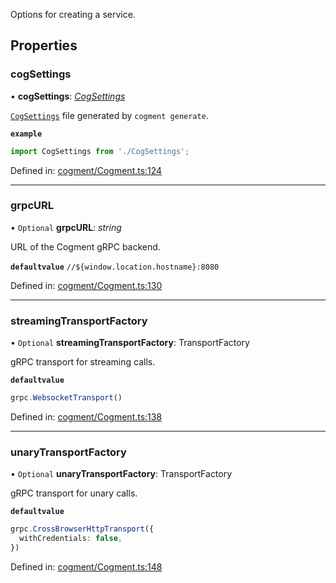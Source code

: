 Options for creating a service.

## Properties

### cogSettings

• **cogSettings**: [*CogSettings*](cogsettings.md)

[`CogSettings`](cogsettings.md) file generated by `cogment generate`.

**`example`** 
```typescript
import CogSettings from './CogSettings';
```

Defined in: [cogment/Cogment.ts:124](https://github.com/cogment/cogment-js-sdk/blob/main/src/cogment/Cogment.ts#L124)

___

### grpcURL

• `Optional` **grpcURL**: *string*

URL of the Cogment gRPC backend.

**`defaultvalue`** 
`//${window.location.hostname}:8080`

Defined in: [cogment/Cogment.ts:130](https://github.com/cogment/cogment-js-sdk/blob/main/src/cogment/Cogment.ts#L130)

___

### streamingTransportFactory

• `Optional` **streamingTransportFactory**: TransportFactory

gRPC transport for streaming calls.

**`defaultvalue`** 
```typescript
grpc.WebsocketTransport()
```

Defined in: [cogment/Cogment.ts:138](https://github.com/cogment/cogment-js-sdk/blob/main/src/cogment/Cogment.ts#L138)

___

### unaryTransportFactory

• `Optional` **unaryTransportFactory**: TransportFactory

gRPC transport for unary calls.

**`defaultvalue`** 
```typescript
grpc.CrossBrowserHttpTransport({
  withCredentials: false,
})
```

Defined in: [cogment/Cogment.ts:148](https://github.com/cogment/cogment-js-sdk/blob/main/src/cogment/Cogment.ts#L148)
